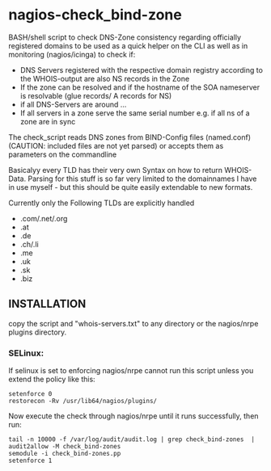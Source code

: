 # nagios-check_bind-zone

BASH/shell script to check DNS-Zone consistency regarding officially registered domains to be used as a quick helper on the CLI as well as in monitoring (nagios/icinga) to check if:

- DNS Servers registered with the respective domain registry according to the WHOIS-output are also NS records in the Zone
- If the zone can be resolved and if the hostname of the SOA nameserver is resolvable (glue records/ A records for NS)
- if all DNS-Servers are around ...
- If all servers in a zone serve the same serial number e.g. if all ns of a zone are in sync

The check_script reads DNS zones from BIND-Config files (named.conf) (CAUTION: included files are not yet parsed) or accepts them as parameters on the commandline

Basicalyy every TLD has their very own Syntax on how to return WHOIS-Data. Parsing for this stuff is so far very limited to the 
domainnames I have in use myself - but this should be quite easily extendable to new formats.

Currently only the Following TLDs are explicitly handled
 
 - .com/.net/.org
 - .at
 - .de
 - .ch/.li
 - .me
 - .uk
 - .sk
 - .biz
 
 
 
 ## INSTALLATION
 
 copy the script and "whois-servers.txt" to any directory or the nagios/nrpe plugins directory.
 
### SELinux:

If selinux is set to enforcing nagios/nrpe cannot run this script unless you extend the policy like this:

``` 
setenforce 0 
restorecon -Rv /usr/lib64/nagios/plugins/
```

Now execute the check through nagios/nrpe until it runs successfully, then run:
```
tail -n 10000 -f /var/log/audit/audit.log | grep check_bind-zones  | audit2allow -M check_bind-zones 
semodule -i check_bind-zones.pp 
setenforce 1 
```


 

